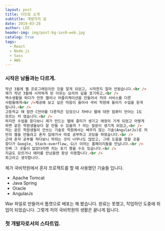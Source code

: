 ```yaml
---
layout: post
title: 이인호 소개
subtitle: 개발자의 길
date: 2019-03-28
author: LEE
header-img: img/post-bg-ios9-web.jpg
catalog: true
tags:
  - React
  - Node.js
  - Sass
  - AWS
---
```


### 시작은 남들과는 다르게.

```html
작년 3월에 웹 프로그래밍이란 것을 알게 되었고, 시작한지 얼마 안됬습니다.<br />
제가 작년 3월에 시작하게 된 이유는 요리의 길을 포기하고,<br />
백수생활을 하다가 언뜻 웹이나 어플리케이션을 만들어서 저의 서비스를 다른
사람들에게<br />제공해 보고 싶은 마음이 들어서 국비 학원에 들어가 수업을 듣게
됩니다.<br />
고등학교 때 잠깐 C언어를 다룬적은 있었으나 자바나 웹에 대한 컴퓨터 언어는 1도
모르는 저 였습니다.<br />
하지만 수업을 듣다보니 제가 만드는 웹에 흥미가 생기고 애정이 가게 되었고 어떻게
하면 같은 학원생들보다 잘 만들 수 있을까 ? 라는 질문이 생기게 되었고,<br />
저는 같은 학원생들이 안쓰는 기술로 학원에서는 배우지 않는 기술(AngularJs)로 저
만의 웹을 만들려고 혼자 집에가서 따로 공부하고 코딩을 하였습니다.<br />
근데 혼자 공부를 하다보니 막히는 것이 너무나도 많았고, 그에 도움을 청할 곳을
찾다가 Google, Stack-overflow, Git 이라는 홈페이지들을 만납니다.<br />
진짜 그 곳들이 없었더라면 저는 포기 했을 수도 있습니다.<br />
지금도 모르거나 에러를 만났을땐 항상 이용합니다.<br />
최고라고 생각합니다.
```

제가 국비학원에서 혼자 프로젝트를 할 때 사용했던 기술들 입니다.

- Apache Tomcat
- Java Spring
- Oracle
- AngularJs

War 파일로 만들어서 톰캣으로 배포는 해 봤습니다.
완료는 못했고, 작업하던 도중에 취업이 되었습니다.
그렇게 저의 국비학원의 생활은 끝나게 됩니다.

### 첫 개발자로서의 스타트업.

```html

```
